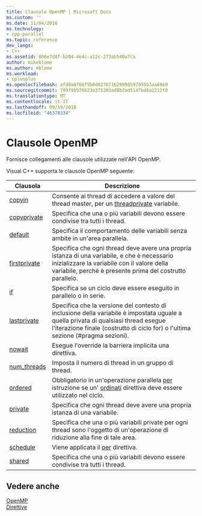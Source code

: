 ```yaml
---
title: Clausole OpenMP | Microsoft Docs
ms.custom: ''
ms.date: 11/04/2016
ms.technology:
- cpp-parallel
ms.topic: reference
dev_langs:
- C++
ms.assetid: 806e7d8f-b204-4e4c-a12c-273ab540a7ca
author: mikeblome
ms.author: mblome
ms.workload:
- cplusplus
ms.openlocfilehash: afd0a8f66f9b0d027671629998597955b3aa69e9
ms.sourcegitcommit: 799f9b976623a375203ad8b2ad5147bd6a2212f0
ms.translationtype: MT
ms.contentlocale: it-IT
ms.lasthandoff: 09/19/2018
ms.locfileid: "46378334"
---
```

# <a name="openmp-clauses"></a>Clausole OpenMP

Fornisce collegamenti alle clausole utilizzate nell'API OpenMP.

Visual C++ supporta le clausole OpenMP seguente:

|Clausola|Descrizione|
|------------|-----------------|
|[copyin](../../../parallel/openmp/reference/copyin.md)|Consente ai thread di accedere a valore del thread master, per un [threadprivate](../../../parallel/openmp/reference/threadprivate.md) variabile.|
|[copyprivate](../../../parallel/openmp/reference/copyprivate.md)|Specifica che una o più variabili devono essere condivise tra tutti i thread.|
|[default](../../../parallel/openmp/reference/default-openmp.md)|Specifica il comportamento delle variabili senza ambite in un'area parallela.|
|[firstprivate](../../../parallel/openmp/reference/firstprivate.md)|Specifica che ogni thread deve avere una propria istanza di una variabile, e che è necessario inizializzare la variabile con il valore della variabile, perché è presente prima del costrutto parallelo.|
|[if](../../../parallel/openmp/reference/if-openmp.md)|Specifica se un ciclo deve essere eseguito in parallelo o in serie.|
|[lastprivate](../../../parallel/openmp/reference/lastprivate.md)|Specifica che la versione del contesto di inclusione della variabile è impostata uguale a quella privata di qualsiasi thread esegue l'iterazione finale (costrutto di ciclo for) o l'ultima sezione (#pragma sezioni).|
|[nowait](../../../parallel/openmp/reference/nowait.md)|Esegue l'override la barriera implicita una direttiva.|
|[num_threads](../../../parallel/openmp/reference/num-threads.md)|Imposta il numero di thread in un gruppo di thread.|
|[ordered](../../../parallel/openmp/reference/ordered-openmp-clauses.md)|Obbligatorio in un'operazione parallela [per](../../../parallel/openmp/reference/for-openmp.md) istruzione se un' [ordinati](../../../parallel/openmp/reference/ordered-openmp-directives.md) direttiva deve essere utilizzato nel ciclo.|
|[private](../../../parallel/openmp/reference/private-openmp.md)|Specifica che ogni thread deve avere una propria istanza di una variabile.|
|[reduction](../../../parallel/openmp/reference/reduction.md)|Specifica che una o più variabili private per ogni thread sono l'oggetto di un'operazione di riduzione alla fine di tale area.|
|[schedule](../../../parallel/openmp/reference/schedule.md)|Viene applicata il [per](../../../parallel/openmp/reference/for-openmp.md) direttiva.|
|[shared](../../../parallel/openmp/reference/shared-openmp.md)|Specifica che una o più variabili devono essere condivise tra tutti i thread.|

## <a name="see-also"></a>Vedere anche

[OpenMP](../../../parallel/openmp/openmp-in-visual-cpp.md)<br/>
[Direttive](../../../parallel/openmp/reference/openmp-directives.md)